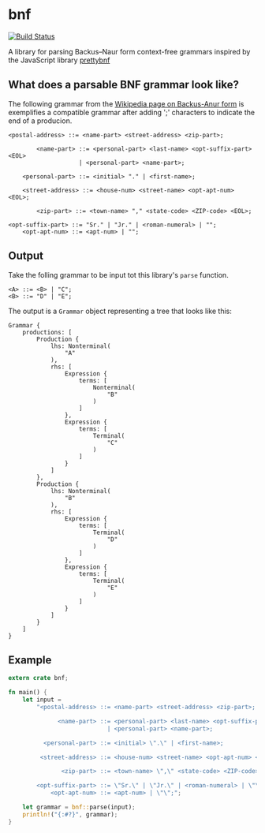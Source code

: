 # bnf

[![Build Status](https://travis-ci.org/snewt/bnf.svg?branch=master)](https://travis-ci.org/snewt/bnf)

A library for parsing Backus–Naur form context-free grammars
inspired by the JavaScript library [prettybnf](https://github.com/dhconnelly/prettybnf)

## What does a parsable BNF grammar look like?

The following grammar from the [Wikipedia page on Backus-Anur form](https://en.wikipedia.org/wiki/Backus%E2%80%93Naur_form#Example)
is exemplifies a compatible grammar after adding ';' characters to indicate the end of a producion.

```text
<postal-address> ::= <name-part> <street-address> <zip-part>;

        <name-part> ::= <personal-part> <last-name> <opt-suffix-part> <EOL>
                    | <personal-part> <name-part>;

    <personal-part> ::= <initial> "." | <first-name>;

    <street-address> ::= <house-num> <street-name> <opt-apt-num> <EOL>;

        <zip-part> ::= <town-name> "," <state-code> <ZIP-code> <EOL>;

<opt-suffix-part> ::= "Sr." | "Jr." | <roman-numeral> | "";
    <opt-apt-num> ::= <apt-num> | "";
```

## Output
Take the folling grammar to be input tot this library's `parse` function.
```
<A> ::= <B> | "C";
<B> ::= "D" | "E"; 
```

The output is a `Grammar` object representing a tree that looks like this:
```
Grammar {
    productions: [
        Production {
            lhs: Nonterminal(
                "A"
            ),
            rhs: [
                Expression {
                    terms: [
                        Nonterminal(
                            "B"
                        )
                    ]
                },
                Expression {
                    terms: [
                        Terminal(
                            "C"
                        )
                    ]
                }
            ]
        },
        Production {
            lhs: Nonterminal(
                "B"
            ),
            rhs: [
                Expression {
                    terms: [
                        Terminal(
                            "D"
                        )
                    ]
                },
                Expression {
                    terms: [
                        Terminal(
                            "E"
                        )
                    ]
                }
            ]
        }
    ]
}
```

## Example

```rust
extern crate bnf;

fn main() {
    let input =
        "<postal-address> ::= <name-part> <street-address> <zip-part>;

              <name-part> ::= <personal-part> <last-name> <opt-suffix-part> <EOL>
                            | <personal-part> <name-part>;

          <personal-part> ::= <initial> \".\" | <first-name>;

         <street-address> ::= <house-num> <street-name> <opt-apt-num> <EOL>;

               <zip-part> ::= <town-name> \",\" <state-code> <ZIP-code> <EOL>;

        <opt-suffix-part> ::= \"Sr.\" | \"Jr.\" | <roman-numeral> | \"\";
            <opt-apt-num> ::= <apt-num> | \"\";";

    let grammar = bnf::parse(input);
    println!("{:#?}", grammar);
}
```
